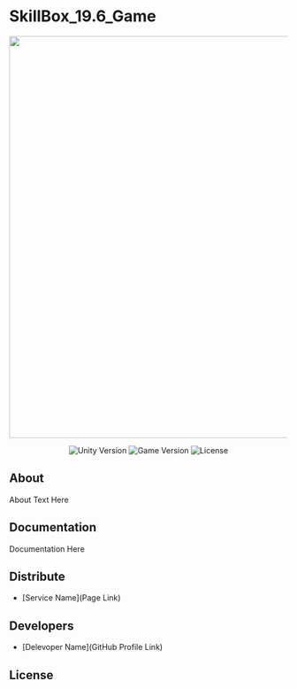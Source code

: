 # SkillBox_19.6_Game


<p align="center">
      <img src="https://img.itch.zone/aW1nLzI1Mzc4MzcuZ2lm/original/OArrbk.gif" width="726">
</p>

<p align="center">
   <img src="https://img.shields.io/badge/Engine-2021.3.4f1-green" alt="Unity Version">
   <img src="https://img.shields.io/badge/Version-v1.0%20(Alpha)-yellowgreen" alt="Game Version">
   <img src="" alt="License">
</p>

## About

About Text Here

## Documentation

Documentation Here

## Distribute

- [Service Name](Page Link)


## Developers

- [Delevoper Name](GitHub Profile Link)

## License
